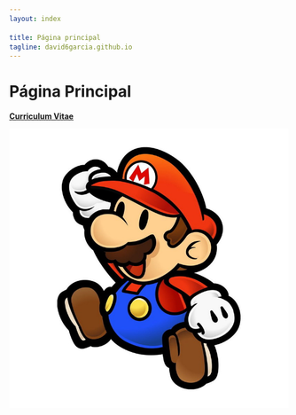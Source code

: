 ```yaml
---
layout: index

title: Página principal
tagline: david6garcia.github.io
---
```

# **Página Principal**

**[Curriculum Vitae](about)**

![Con titulo](images/mario.jpg "DAVID6GARCIA")
